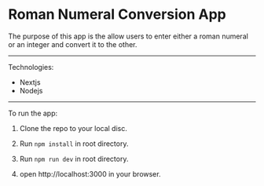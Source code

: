 # Roman Numeral Conversion App

The purpose of this app is the allow users to enter either a roman numeral or an integer and convert it to the other.

****

Technologies:
* Nextjs
* Nodejs

****

To run the app: 

1. Clone the repo to your local disc.

2. Run `npm install` in root directory.

3. Run `npm run dev` in root directory.

4. open http://localhost:3000 in your browser.